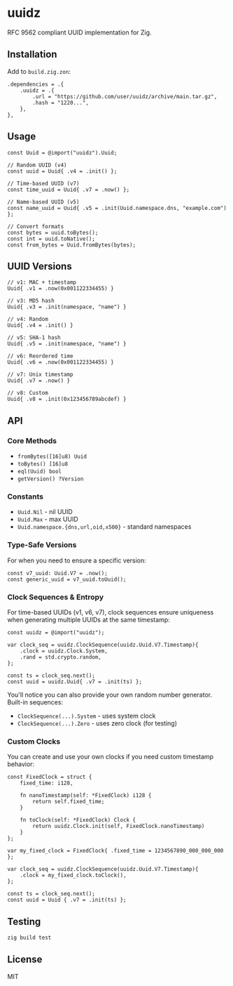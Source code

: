 # uuidz

RFC 9562 compliant UUID implementation for Zig.

## Installation

Add to `build.zig.zon`:

```zig
.dependencies = .{
    .uuidz = .{
        .url = "https://github.com/user/uuidz/archive/main.tar.gz",
        .hash = "1220...",
    },
},
```

## Usage

```zig
const Uuid = @import("uuidz").Uuid;

// Random UUID (v4)
const uuid = Uuid{ .v4 = .init() };

// Time-based UUID (v7)
const time_uuid = Uuid{ .v7 = .now() };

// Name-based UUID (v5)
const name_uuid = Uuid{ .v5 = .init(Uuid.namespace.dns, "example.com") };

// Convert formats
const bytes = uuid.toBytes();
const int = uuid.toNative();
const from_bytes = Uuid.fromBytes(bytes);
```

## UUID Versions

```zig
// v1: MAC + timestamp
Uuid{ .v1 = .now(0x001122334455) }

// v3: MD5 hash
Uuid{ .v3 = .init(namespace, "name") }

// v4: Random
Uuid{ .v4 = .init() }

// v5: SHA-1 hash
Uuid{ .v5 = .init(namespace, "name") }

// v6: Reordered time
Uuid{ .v6 = .now(0x001122334455) }

// v7: Unix timestamp
Uuid{ .v7 = .now() }

// v8: Custom
Uuid{ .v8 = .init(0x123456789abcdef) }
```

## API

### Core Methods

- `fromBytes([16]u8) Uuid`
- `toBytes() [16]u8`
- `eql(Uuid) bool`
- `getVersion() ?Version`

### Constants

- `Uuid.Nil` - nil UUID
- `Uuid.Max` - max UUID
- `Uuid.namespace.{dns,url,oid,x500}` - standard namespaces

### Type-Safe Versions

For when you need to ensure a specific version:

```zig
const v7_uuid: Uuid.V7 = .now();
const generic_uuid = v7_uuid.toUuid();
```

### Clock Sequences & Entropy

For time-based UUIDs (v1, v6, v7), clock sequences ensure uniqueness when generating multiple UUIDs at the same timestamp:

```zig
const uuidz = @import("uuidz");

var clock_seq = uuidz.ClockSequence(uuidz.Uuid.V7.Timestamp){
    .clock = uuidz.Clock.System,
    .rand = std.crypto.random,
};

const ts = clock_seq.next();
const uuid = uuidz.Uuid{ .v7 = .init(ts) };
```

You'll notice you can also provide your own random number generator. Built-in sequences:

- `ClockSequence(...).System` - uses system clock
- `ClockSequence(...).Zero` - uses zero clock (for testing)

### Custom Clocks

You can create and use your own clocks if you need custom timestamp behavior:

```zig
const FixedClock = struct {
    fixed_time: i128,

    fn nanoTimestamp(self: *FixedClock) i128 {
        return self.fixed_time;
    }

    fn toClock(self: *FixedClock) Clock {
        return uuidz.Clock.init(self, FixedClock.nanoTimestamp)
    }
};

var my_fixed_clock = FixedClock{ .fixed_time = 1234567890_000_000_000 };

var clock_seq = uuidz.ClockSequence(uuidz.Uuid.V7.Timestamp){
    .clock = my_fixed_clock.toClock(),
};

const ts = clock_seq.next();
const uuid = Uuid { .v7 = .init(ts) };
```

## Testing

```bash
zig build test
```

## License

MIT
